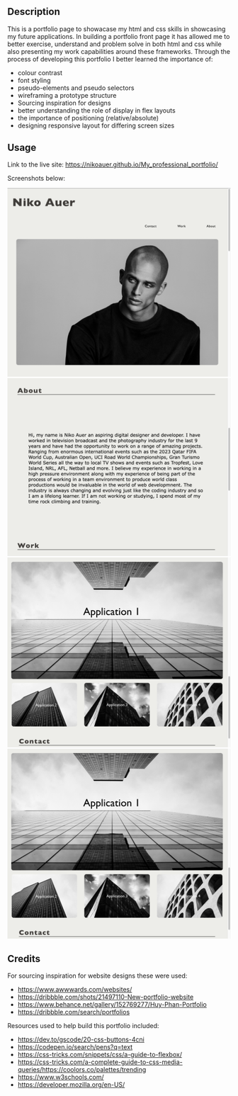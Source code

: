 # <Niko Auer Portfolio>

## Description

This is a portfolio page to showacase my html and css skills in showcasing my future applications. In building a portfolio front page it has allowed me to better exercise, understand and problem solve in both html and css while also presenting my work capabilities around these frameworks. Through the process of developing this portfolio I better learned the importance of:
- colour contrast
- font styling
- pseudo-elements and pseudo selectors
- wireframing a prototype structure
- Sourcing inspiration for designs
- better understanding the role of display in flex layouts
- the importance of positioning (relative/absolute)
- designing responsive layout for differing screen sizes

## Usage

Link to the live site: https://nikoauer.github.io/My_professional_portfolio/

Screenshots below:

![alt text](./Develop/assets/images/screenshot%201.png)
![alt text](./Develop/assets/images/screenshot%202.png)
![alt text](./Develop/assets/images/screenshot%203.png)
![alt text](./Develop/assets/images/screenshot%203.png)

## Credits

For sourcing inspiration for website designs these were used:
- https://www.awwwards.com/websites/
- https://dribbble.com/shots/21497110-New-portfolio-website
- https://www.behance.net/gallery/152769277/Huy-Phan-Portfolio
- https://dribbble.com/search/portfolios

Resources used to help build this portfolio included:
- https://dev.to/gscode/20-css-buttons-4cni
- https://codepen.io/search/pens?q=text
- https://css-tricks.com/snippets/css/a-guide-to-flexbox/
- https://css-tricks.com/a-complete-guide-to-css-media-queries/https://coolors.co/palettes/trending
- https://www.w3schools.com/
- https://developer.mozilla.org/en-US/
